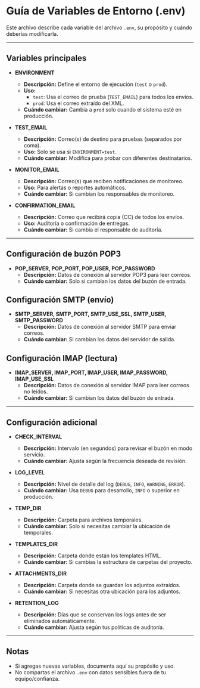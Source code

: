 # Guía de Variables de Entorno (.env)

Este archivo describe cada variable del archivo `.env`, su propósito y cuándo deberías modificarla.

---

## Variables principales

- **ENVIRONMENT**
  - **Descripción:** Define el entorno de ejecución (`test` o `prod`).
  - **Uso:**
    - `test`: Usa el correo de prueba (`TEST_EMAIL`) para todos los envíos.
    - `prod`: Usa el correo extraído del XML.
  - **Cuándo cambiar:** Cambia a `prod` solo cuando el sistema esté en producción.

- **TEST_EMAIL**
  - **Descripción:** Correo(s) de destino para pruebas (separados por coma).
  - **Uso:** Solo se usa si `ENVIRONMENT=test`.
  - **Cuándo cambiar:** Modifica para probar con diferentes destinatarios.

- **MONITOR_EMAIL**
  - **Descripción:** Correo(s) que reciben notificaciones de monitoreo.
  - **Uso:** Para alertas o reportes automáticos.
  - **Cuándo cambiar:** Si cambian los responsables de monitoreo.

- **CONFIRMATION_EMAIL**
  - **Descripción:** Correo que recibirá copia (CC) de todos los envíos.
  - **Uso:** Auditoría o confirmación de entregas.
  - **Cuándo cambiar:** Si cambia el responsable de auditoría.

---

## Configuración de buzón POP3
- **POP_SERVER, POP_PORT, POP_USER, POP_PASSWORD**
  - **Descripción:** Datos de conexión al servidor POP3 para leer correos.
  - **Cuándo cambiar:** Solo si cambian los datos del buzón de entrada.

## Configuración SMTP (envío)
- **SMTP_SERVER, SMTP_PORT, SMTP_USE_SSL, SMTP_USER, SMTP_PASSWORD**
  - **Descripción:** Datos de conexión al servidor SMTP para enviar correos.
  - **Cuándo cambiar:** Si cambian los datos del servidor de salida.

## Configuración IMAP (lectura)
- **IMAP_SERVER, IMAP_PORT, IMAP_USER, IMAP_PASSWORD, IMAP_USE_SSL**
  - **Descripción:** Datos de conexión al servidor IMAP para leer correos no leídos.
  - **Cuándo cambiar:** Si cambian los datos del buzón de entrada.

---

## Configuración adicional
- **CHECK_INTERVAL**
  - **Descripción:** Intervalo (en segundos) para revisar el buzón en modo servicio.
  - **Cuándo cambiar:** Ajusta según la frecuencia deseada de revisión.

- **LOG_LEVEL**
  - **Descripción:** Nivel de detalle del log (`DEBUG`, `INFO`, `WARNING`, `ERROR`).
  - **Cuándo cambiar:** Usa `DEBUG` para desarrollo, `INFO` o superior en producción.

- **TEMP_DIR**
  - **Descripción:** Carpeta para archivos temporales.
  - **Cuándo cambiar:** Solo si necesitas cambiar la ubicación de temporales.

- **TEMPLATES_DIR**
  - **Descripción:** Carpeta donde están los templates HTML.
  - **Cuándo cambiar:** Si cambias la estructura de carpetas del proyecto.

- **ATTACHMENTS_DIR**
  - **Descripción:** Carpeta donde se guardan los adjuntos extraídos.
  - **Cuándo cambiar:** Si necesitas otra ubicación para los adjuntos.

- **RETENTION_LOG**
  - **Descripción:** Días que se conservan los logs antes de ser eliminados automáticamente.
  - **Cuándo cambiar:** Ajusta según tus políticas de auditoría.

---

## Notas
- Si agregas nuevas variables, documenta aquí su propósito y uso.
- No compartas el archivo `.env` con datos sensibles fuera de tu equipo/confianza.
